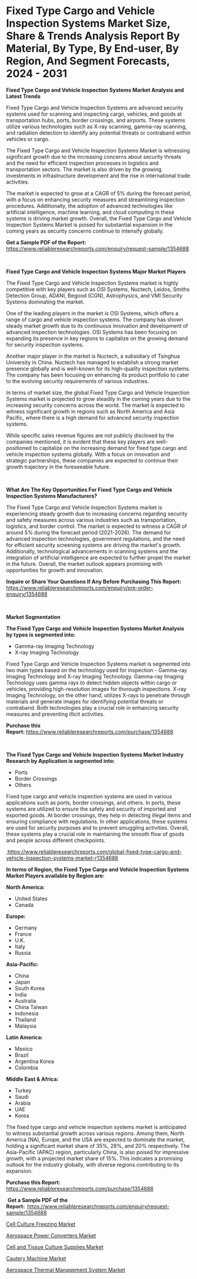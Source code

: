 <p><h1>Fixed Type Cargo and Vehicle Inspection Systems Market Size, Share & Trends Analysis Report By Material, By Type, By End-user, By Region, And Segment Forecasts, 2024 - 2031</h1></p><p><strong>Fixed Type Cargo and Vehicle Inspection Systems Market Analysis and Latest Trends</strong></p>
<p><p>Fixed Type Cargo and Vehicle Inspection Systems are advanced security systems used for scanning and inspecting cargo, vehicles, and goods at transportation hubs, ports, border crossings, and airports. These systems utilize various technologies such as X-ray scanning, gamma-ray scanning, and radiation detection to identify any potential threats or contraband within vehicles or cargo.</p><p>The Fixed Type Cargo and Vehicle Inspection Systems Market is witnessing significant growth due to the increasing concerns about security threats and the need for efficient inspection processes in logistics and transportation sectors. The market is also driven by the growing investments in infrastructure development and the rise in international trade activities.</p><p>The market is expected to grow at a CAGR of 5% during the forecast period, with a focus on enhancing security measures and streamlining inspection procedures. Additionally, the adoption of advanced technologies like artificial intelligence, machine learning, and cloud computing in these systems is driving market growth. Overall, the Fixed Type Cargo and Vehicle Inspection Systems Market is poised for substantial expansion in the coming years as security concerns continue to intensify globally.</p></p>
<p><strong>Get a Sample PDF of the Report:&nbsp;</strong> <a href="https://www.reliableresearchreports.com/enquiry/request-sample/1354688">https://www.reliableresearchreports.com/enquiry/request-sample/1354688</a></p>
<p>&nbsp;</p>
<p><strong>Fixed Type Cargo and Vehicle Inspection Systems Major Market Players</strong></p>
<p><p>The Fixed Type Cargo and Vehicle Inspection Systems market is highly competitive with key players such as OSI Systems, Nuctech, Leidos, Smiths Detection Group, ADANI, Begood (CGN), Astrophysics, and VMI Security Systems dominating the market. </p><p>One of the leading players in the market is OSI Systems, which offers a range of cargo and vehicle inspection systems. The company has shown steady market growth due to its continuous innovation and development of advanced inspection technologies. OSI Systems has been focusing on expanding its presence in key regions to capitalize on the growing demand for security inspection systems.</p><p>Another major player in the market is Nuctech, a subsidiary of Tsinghua University in China. Nuctech has managed to establish a strong market presence globally and is well-known for its high-quality inspection systems. The company has been focusing on enhancing its product portfolio to cater to the evolving security requirements of various industries.</p><p>In terms of market size, the global Fixed Type Cargo and Vehicle Inspection Systems market is projected to grow steadily in the coming years due to the increasing security concerns across the world. The market is expected to witness significant growth in regions such as North America and Asia Pacific, where there is a high demand for advanced security inspection systems.</p><p>While specific sales revenue figures are not publicly disclosed by the companies mentioned, it is evident that these key players are well-positioned to capitalize on the increasing demand for fixed type cargo and vehicle inspection systems globally. With a focus on innovation and strategic partnerships, these companies are expected to continue their growth trajectory in the foreseeable future.</p></p>
<p>&nbsp;</p>
<p><strong>What Are The Key Opportunities For Fixed Type Cargo and Vehicle Inspection Systems Manufacturers?</strong></p>
<p><p>The Fixed Type Cargo and Vehicle Inspection Systems market is experiencing steady growth due to increasing concerns regarding security and safety measures across various industries such as transportation, logistics, and border control. The market is expected to witness a CAGR of around 5% during the forecast period (2021-2026). The demand for advanced inspection technologies, government regulations, and the need for efficient security screening systems are driving the market's growth. Additionally, technological advancements in scanning systems and the integration of artificial intelligence are expected to further propel the market in the future. Overall, the market outlook appears promising with opportunities for growth and innovation.</p></p>
<p><strong>Inquire or Share Your Questions If Any Before Purchasing This Report:</strong> <a href="https://www.reliableresearchreports.com/enquiry/pre-order-enquiry/1354688">https://www.reliableresearchreports.com/enquiry/pre-order-enquiry/1354688</a></p>
<p>&nbsp;</p>
<p><strong>Market Segmentation</strong></p>
<p><strong>The Fixed Type Cargo and Vehicle Inspection Systems Market Analysis by types is segmented into:</strong></p>
<p><ul><li>Gamma-ray Imaging Technology</li><li>X-ray Imaging Technology</li></ul></p>
<p><p>Fixed Type Cargo and Vehicle Inspection Systems market is segmented into two main types based on the technology used for inspection - Gamma-ray Imaging Technology and X-ray Imaging Technology. Gamma-ray Imaging Technology uses gamma rays to detect hidden objects within cargo or vehicles, providing high-resolution images for thorough inspections. X-ray Imaging Technology, on the other hand, utilizes X-rays to penetrate through materials and generate images for identifying potential threats or contraband. Both technologies play a crucial role in enhancing security measures and preventing illicit activities.</p></p>
<p><strong>Purchase this Report:&nbsp;</strong><a href="https://www.reliableresearchreports.com/purchase/1354688">https://www.reliableresearchreports.com/purchase/1354688</a></p>
<p>&nbsp;</p>
<p><strong>The Fixed Type Cargo and Vehicle Inspection Systems Market Industry Research by Application is segmented into:</strong></p>
<p><ul><li>Ports</li><li>Border Crossings</li><li>Others</li></ul></p>
<p><p>Fixed type cargo and vehicle inspection systems are used in various applications such as ports, border crossings, and others. In ports, these systems are utilized to ensure the safety and security of imported and exported goods. At border crossings, they help in detecting illegal items and ensuring compliance with regulations. In other applications, these systems are used for security purposes and to prevent smuggling activities. Overall, these systems play a crucial role in maintaining the smooth flow of goods and people across different checkpoints.</p></p>
<p><a href="https://www.reliableresearchreports.com/global-fixed-type-cargo-and-vehicle-inspection-systems-market-r1354688">&nbsp;https://www.reliableresearchreports.com/global-fixed-type-cargo-and-vehicle-inspection-systems-market-r1354688</a></p>
<p><strong>In terms of Region, the Fixed Type Cargo and Vehicle Inspection Systems Market Players available by Region are:</strong></p>
<p>
    <p> <strong> North America: </strong>
        <ul>
            <li>United States</li>
            <li>Canada</li>
        </ul>
        </p> 
    <p> <strong> Europe: </strong>
        <ul>
            <li>Germany</li>
            <li>France</li>
            <li>U.K.</li>
            <li>Italy</li>
            <li>Russia</li>
        </ul>
        </p> 
    <p> <strong> Asia-Pacific: </strong>
        <ul>
            <li>China</li>
            <li>Japan</li>
            <li>South Korea</li>
            <li>India</li>
            <li>Australia</li>
            <li>China Taiwan</li>
            <li>Indonesia</li>
            <li>Thailand</li>
            <li>Malaysia</li>
        </ul>
        </p> 
    <p> <strong> Latin America: </strong>
        <ul>
            <li>Mexico</li>
            <li>Brazil</li>
            <li>Argentina Korea</li>
            <li>Colombia</li>
        </ul>
        </p> 
    <p> <strong> Middle East & Africa: </strong>
        <ul>
            <li>Turkey</li>
            <li>Saudi</li>
            <li>Arabia</li>
            <li>UAE</li>
            <li>Korea</li>
        </ul>
    </p>
    </p>
<p><p>The fixed type cargo and vehicle inspection systems market is anticipated to witness substantial growth across various regions. Among them, North America (NA), Europe, and the USA are expected to dominate the market, holding a significant market share of 35%, 28%, and 20% respectively. The Asia-Pacific (APAC) region, particularly China, is also poised for impressive growth, with a projected market share of 15%. This indicates a promising outlook for the industry globally, with diverse regions contributing to its expansion.</p></p>
<p><strong>Purchase this Report: </strong><a href="https://www.reliableresearchreports.com/purchase/1354688">https://www.reliableresearchreports.com/purchase/1354688</a></p>
<p>&nbsp;<strong>Get a Sample PDF of the Report:&nbsp;&nbsp;</strong><a href="https://www.reliableresearchreports.com/enquiry/request-sample/1354688">https://www.reliableresearchreports.com/enquiry/request-sample/1354688</a></p>
<p><strong></strong></p>
<p><p><a href="https://issuu.com/reportprime-2/docs/cell-culture-freezing-market-size-2030.pptx">Cell Culture Freezing Market</a></p><p><a href="https://github.com/gulaimolin/Market-Research-Report-List-5/blob/main/aerospace-power-converters-market.md">Aerospace Power Converters Market</a></p><p><a href="https://issuu.com/reportprime-2/docs/cell-and-tissue-culture-supplies-market-size-2030.">Cell and Tissue Culture Supplies Market</a></p><p><a href="https://issuu.com/reportprime-2/docs/cautery-machine-market-size-2030.pptx">Cautery Machine Market</a></p><p><a href="https://github.com/RoccoManning/Market-Research-Report-List-6/blob/main/aerospace-thermal-management-system-market.md">Aerospace Thermal Management System Market</a></p></p>